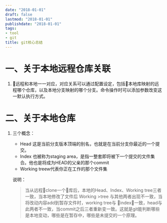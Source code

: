 ```yaml
---
date: "2018-01-01"
draft: false
lastmod: "2018-01-01"
publishdate: "2018-01-01"
tags:
- tool
- git
title: git核心总结
---
```

# 一、关于本地远程仓库关联

1. 远程和本地一一对应，对应关系可以通过配置设定，包括本地库映射的远程哪个仓库，以及本地分支映射的哪个分支。命令操作时可以添加参数改变这一默认执行方式。

# 二、关于本地仓库

1. 三个概念：
    * Head 这是当前分支版本顶端的别名，也就是在当前分支你最近的一个提交。
    * Index 也被称为staging area，是指一整套即将被下一个提交的文件集合。他也是将成为HEAD的父亲的那个commit
    * Working treew代表你正在工作的那个文件集

    说明：
    > 当从远程clone一个库后，本地的Head、Index、Working tree三者一致，当本地修改了文件后 Working >tree 与其他两者出现不一致，当将改动内容add到暂存文件时，working tree与 index一致，head与此两者不一致，当commit之后三者重新变一致。这就是git能判断哪些是本地变动，哪些是在暂存中，哪些是未提交的一个原理。